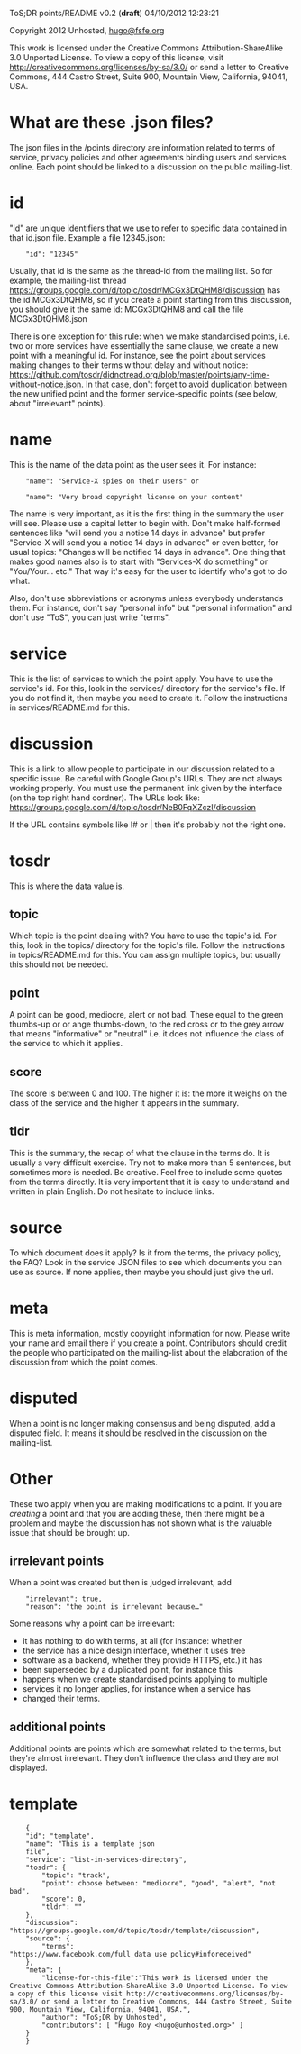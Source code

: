 ToS;DR points/README v0.2 (**draft**) 04/10/2012 12:23:21 

Copyright 2012 Unhosted, hugo@fsfe.org

This work is licensed under the Creative Commons
Attribution-ShareAlike 3.0 Unported License. To view a copy of
this license, visit http://creativecommons.org/licenses/by-sa/3.0/
or send a letter to Creative Commons, 444 Castro Street, Suite
900, Mountain View, California, 94041, USA.

# What are these .json files?

The json files in the /points directory are information related to
terms of service, privacy policies and other agreements binding
users and services online. Each point should be linked to a
discussion on the public mailing-list.
 
# id

"id" are unique identifiers that we use to refer to specific data
contained in that id.json file. Example a file 12345.json:

        "id": "12345"

Usually, that id is the same as the thread-id from the mailing
list. So for example, the mailing-list thread
https://groups.google.com/d/topic/tosdr/MCGx3DtQHM8/discussion has
the id MCGx3DtQHM8, so if you create a point starting from this
discussion, you should give it the same id: MCGx3DtQHM8 and call
the file MCGx3DtQHM8.json

There is one exception for this rule: when we make standardised
points, i.e. two or more services have essentially the same
clause, we create a new point with a meaningful id. For instance,
see the point about services making changes to their terms without
delay and without notice:
https://github.com/tosdr/didnotread.org/blob/master/points/any-time-without-notice.json.
In that case, don't forget to avoid duplication between the new
unified point and the former service-specific points (see below,
about "irrelevant" points).

# name 

This is the name of the data point as the user sees it. For
instance:

        "name": "Service-X spies on their users" or

        "name": "Very broad copyright license on your content"
	
The name is very important, as it is the first thing in the
summary the user will see. Please use a capital letter to begin
with. Don't make half-formed sentences like "will send you a
notice 14 days in advance" but prefer "Service-X will send you a
notice 14 days in advance" or even better, for usual topics:
"Changes will be notified 14 days in advance". One thing that
makes good names also is to start with "Services-X do something"
or "You/Your… etc." That way it's easy for the user to identify
who's got to do what.

Also, don't use abbreviations or acronyms unless everybody
understands them. For instance, don't say "personal info" but
"personal information" and don't use "ToS", you can just write
"terms".

# service

This is the list of services to which the point apply. You have to
use the service's id. For this, look in the services/ directory
for the service's file. If you do not find it, then maybe you need
to create it. Follow the instructions in services/README.md for
this.
	
# discussion

This is a link to allow people to participate in our discussion
related to a specific issue. Be careful with Google Group's URLs.
They are not always working properly. You must use the permanent
link given by the interface (on the top right hand cordner). The
URLs look like:
https://groups.google.com/d/topic/tosdr/NeB0FqXZczI/discussion
	
If the URL contains symbols like !# or | then it's probably not
the right one.

# tosdr

This is where the data value is.

## topic

Which topic is the point dealing with? You have to use the topic's
id. For this, look in the topics/ directory for the topic's file.
Follow the instructions in topics/README.md for this. You can
assign multiple topics, but usually this should not be needed.

## point

A point can be good, mediocre, alert or not bad. These equal to
the green thumbs-up or or ange thumbs-down, to the red cross or to
the grey arrow that means "informative" or "neutral" i.e. it does
not influence the class of the service to which it applies.

## score

The score is between 0 and 100. The higher it is: the more it
weighs on the class of the service and the higher it appears in
the summary.

## tldr

This is the summary, the recap of what the clause in the terms do.
It is usually a very difficult exercise. Try not to make more than
5 sentences, but sometimes more is needed. Be creative. Feel free
to include some quotes from the terms directly. It is very
important that it is easy to understand and written in plain
English. Do not hesitate to include links.

# source

To which document does it apply? Is it from the terms, the privacy
policy, the FAQ? Look in the service JSON files to see which
documents you can use as source. If none applies, then maybe you
should just give the url.

# meta

This is meta information, mostly copyright information for now.
Please write your name and email there if you create a point.
Contributors should credit the people who participated on the
mailing-list about the elaboration of the discussion from which
the point comes.

# disputed

When a point is no longer making consensus and being disputed, add
a disputed field. It means it should be resolved in the discussion
on the mailing-list.

# Other

These two apply when you are making modifications to a point. If
you are *creating* a point and that you are adding these, then
there might be a problem and maybe the discussion has not shown
what is the valuable issue that should be brought up.

## irrelevant points

When a point was created but then is judged irrelevant, add 

        "irrelevant": true, 
        "reason": "the point is irrelevant because…"
	
Some reasons why a point can be irrelevant:

 * it has nothing to do with terms, at all (for instance: whether
 * the service has a nice design interface, whether it uses free
 * software as a backend, whether they provide HTTPS, etc.) it has
 * been superseded by a duplicated point, for instance this
 * happens when we create standardised points applying to multiple
 * services it no longer applies, for instance when a service has
 * changed their terms.
 
## additional points

Additional points are points which are somewhat related to the
terms, but they're almost irrelevant. They don't influence the
class and they are not displayed.

# template

        { 
        "id": "template", 
        "name": "This is a template json
        file", 
        "service": "list-in-services-directory", 
        "tosdr": {
            "topic": "track", 
            "point": choose between: "mediocre", "good", "alert", "not bad", 
            "score": 0, 
            "tldr": "" 
        },
        "discussion": "https://groups.google.com/d/topic/tosdr/template/discussion",
        "source": { 
            "terms": "https://www.facebook.com/full_data_use_policy#inforeceived"
        }, 
        "meta": { 
            "license-for-this-file":"This work is licensed under the Creative Commons Attribution-ShareAlike 3.0 Unported License. To view a copy of this license visit http://creativecommons.org/licenses/by-sa/3.0/ or send a letter to Creative Commons, 444 Castro Street, Suite 900, Mountain View, California, 94041, USA.",
            "author": "ToS;DR by Unhosted", 
            "contributors": [ "Hugo Roy <hugo@unhosted.org>" ]
        }
        }
